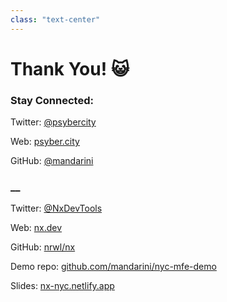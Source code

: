 ```yaml
---
class: "text-center"
---
```


# Thank You! 😺

<div v-click class="mt-12 grid grid-cols-2 gap-8 max-w-2xl mx-auto">
  <div>
    <h3>Stay Connected:</h3>
    <div class="mt-4">
      <p>Twitter: <a href="https://twitter.com/psybercity">@psybercity</a></p>
      <p>Web: <a href="https://psyber.city">psyber.city</a></p>
      <p>GitHub: <a href="https://github.com/mandarini">@mandarini</a></p>
    </div>
  </div>
  
  <div>
    <h3>__</h3>
    <div class="mt-4">
      <p>Twitter: <a href="https://twitter.com/NxDevTools">@NxDevTools</a></p>
      <p>Web: <a href="https://nx.dev">nx.dev</a></p>
      <p>GitHub: <a href="https://github.com/nrwl/nx">nrwl/nx</a></p>
    </div>
  </div>
</div>

<div v-click class="mt-12">
  <p class="text-lg">Demo repo: <a href="https://github.com/mandarini/nyc-mfe-demo">github.com/mandarini/nyc-mfe-demo</a></p>
  <p class="text-xl">Slides: <a href="https://nx-nyc.netlify.app/">nx-nyc.netlify.app</a></p>
</div>
